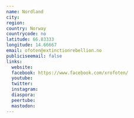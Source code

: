```yaml
---
name: Nordland
city:
region:
country: Norway
countrycode: no
latitude: 66.83333
longitude: 14.66667
email: ofoten@extinctionrebellion.no
publiciseemail: false
links:
  website:
  facebook: https://www.facebook.com/xrofoten/
  youtube:
  twitter:
  instagram:
  diaspora:
  peertube:
  mastodon:
---
```

